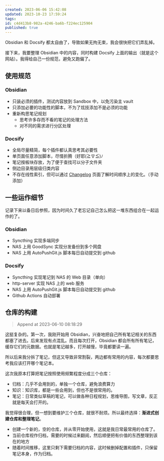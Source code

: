 ```yaml
---
created: 2023-06-06 15:42:08
updated: 2023-10-23 17:59:24
tags: 
id: c4d413b8-982a-4246-ba6b-f224ec125904
published: true
---
```


Obsidian 和  Docsify  都太自由了，导致如果无拘无束，我会很快把它们弄乱掉。

接下来，我要整理 Obsidian 中的内容，同时构建 Docsify  上面的输出（就是这个网站）。我得给自己一份规范，避免又跑偏了。

## 使用规范

### Obsidian

- 只装必须的插件，测试内容放到 Sandbox 中，以免污染主 vault
- 只添加必要的功能性的脚本，不为了炫技添加不是必须的功能
- 重新构思笔记规划
    - 思考许多存而不看的笔记的处理方法
    - 对不同的需求进行分区处理

### Docsify

- 全局尽量精简，每个插件都认真思考其必要性
- 单页面任意添加脚本，尽情折腾（好耶(≧∇≦)ﾉ
- 笔记按板块存放，为了便于查找可以分子文件夹
- 侧边目录用层级归类内容
- 不存在线性索引，但可以通过 [Changelog](/Notes/Changelog.md) 页面了解时间顺序上的变化。（手动添加）

## 一些运作细节

记录下来以备日后参照，因为时间久了老忘记自己怎么把这一堆东西组合在一起运作的了。

### Obsidian

- Syncthing 实现多端同步
- NAS 上用 GoodSync 实现分发备份到多个网盘
- NAS 上用 AutoPushGit.js 脚本每日自动提交到 github

### Docsify

- Syncthing 实现笔记到 NAS 的 Web 目录（单向）
- http-server 实现 NAS 上的 web 服务
- NAS 上用 AutoPushGit.js 脚本每日自动提交到 github
- Github Actions 自动部署

## 仓库的构建

> Append at 2023-06-10 08:18:29

这挺复杂的。第一次，我刚开始用 Obsidian，兴奋地把自己所有笔记相关的东西都塞了进去。后来发现有点混乱。而且每次打开，Obsidian 都会所有所有笔记，缓存它们的元数据。也就是笔记越多，打开越慢，毕竟都要读一遍。

所以后来我分拆了笔记，但这又导致非常割裂，两边都有常用的内容，每次都要思考我应该打开哪个笔记本。

这次我原本打算把笔记按照使用频繁程度分成三个仓库：

- 归档：几乎不会用到的，单独一个仓库，避免浪费算力
- 知识：知识库，都是一些会用到，但也不是很常用的。
- 笔记：日常类似草稿的笔记，可以做各种日程规划，思维导图，写文章，反正就是每天会打开的。

我觉得很合理，但一想到要维护三个仓库，就很不耐烦。所以最终选择：**渐进式创建仓库和整理笔记**。

- 创建一个新的，空的仓库，并从零开始使用，这就是我日常最常用的仓库了。
- 当前仓库视作归档，需要的时候过来翻阅，然后顺便把有价值的东西整理到该在的地方
- 随着时间推移，这里只剩下需要归档的内容，这时候删掉配置和插件，只保留笔记本身，作为归档。